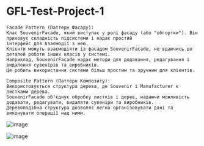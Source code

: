 # GFL-Test-Project-1

	Facade Pattern (Паттерн Фасаду):
	Клас SouvenirFacade, який виступає у ролі фасаду (або "обгортки"). Він приховує складність підсистеми і надає простий 
	інтерфейс для взаємодії з нею. 
	Клієнти можуть взаємодіяти із фасадом SouvenirFacade, не вдаючись до деталей роботи інших класів у системі.
	Наприклад, SouvenirFacade надає методи для додавання, редагування і видалення сувенірів та виробників. 
	Це робить використання системи більш простим та зручним для клієнтів.

	Composite Pattern (Паттерн Композиту):
	Використовується структура дерева, де Souvenir і Manufacturer є листками дерева.
	SouvenirFacade об'єднує обробку листків і дерев, надаючи можливість додавати, редагувати, видаляти сувеніри та виробників.
	Деревоподібна структура дозволяє легко організовувати дані та виконувати операції над ними.
 
![image](https://github.com/KyselovaMaria/GFL-Test-Project-1/assets/88087036/65b65c09-4e02-4b57-af23-b38018ff1072)

![image](https://github.com/KyselovaMaria/GFL-Test-Project-1/assets/88087036/ca6586e7-8cac-46ab-af4e-06a2acc79138)
